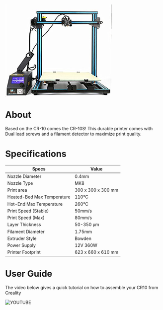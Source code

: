 ![](img/cr10s.jpg)

# About

Based on the CR-10 comes the CR-10S! This durable printer comes with Dual lead screws and a filament detector to maximize print quality.


# Specifications

|Specs|Value
|-|-|
|Nozzle Diameter| 0.4mm  
|Nozzle Type| MK8
|Print area| 300 x 300 x 300 mm
|Heated-Bed Max Temperature| 110°C
|Hot-End Max Temperature| 260°C   
|Print Speed (Stable)| 50mm/s 
|Print Speed (Max)| 80mm/s 
|Layer Thickness| 50-350 μm      
|Filament Diameter| 1.75mm
|Extruder Style| Bowden 
|Power Supply| 12V 360W
|Printer Footprint| 623 x 660 x 610 mm

# User Guide

The video below gives a quick tutorial on how to assemble your CR10 from Creality

![YOUTUBE](QmSxPRWlGjQ)